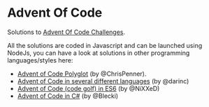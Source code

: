 # Advent Of Code
Solutions to [Advent Of Code Challenges](http://adventofcode.com/).

All the solutions are coded in Javascript and can be launched using NodeJs, you can have a look at solutions in other programming languages/styles here:

* [Advent of Code Polyglot](https://github.com/ChrisPenner/Advent-Of-Code-Polyglot) (by @ChrisPenner).
* [Advent of Code in several different languages](https://github.com/darinc/AdventOfCode) (by @darinc)
* [Advent of Code (code golf) in ES6](https://github.com/NiXXeD/adventofcode) (by @NiXXeD)
* [Advent of Code in C#](https://github.com/Blecki/Advent) (by @Blecki)